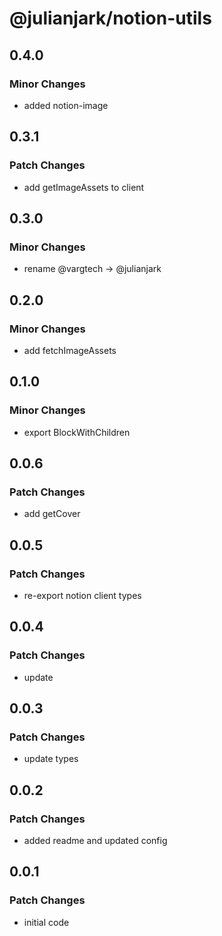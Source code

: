# @julianjark/notion-utils

## 0.4.0

### Minor Changes

- added notion-image

## 0.3.1

### Patch Changes

- add getImageAssets to client

## 0.3.0

### Minor Changes

- rename @vargtech -> @julianjark

## 0.2.0

### Minor Changes

- add fetchImageAssets

## 0.1.0

### Minor Changes

- export BlockWithChildren

## 0.0.6

### Patch Changes

- add getCover

## 0.0.5

### Patch Changes

- re-export notion client types

## 0.0.4

### Patch Changes

- update

## 0.0.3

### Patch Changes

- update types

## 0.0.2

### Patch Changes

- added readme and updated config

## 0.0.1

### Patch Changes

- initial code
